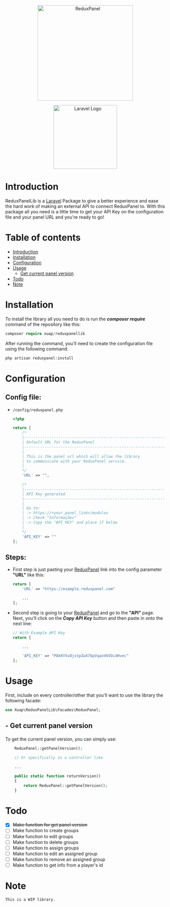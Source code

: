 <center>
<a href="https://reduxpanel.com" target="_blank">
<img src="https://i.imgur.com/tys3mXz.png" alt="ReduxPanel" width=300 />
</a>
<p>

<a href="https://laravel.com" target="_blank">

<img src="https://raw.githubusercontent.com/laravel/art/master/logo-lockup/5%20SVG/2%20CMYK/1%20Full%20Color/laravel-logolockup-cmyk-red.svg" width="200" alt="Laravel Logo">

</a>

</p>

</center>

# Introduction

ReduxPanelLib is a [Laravel](https://laravel.com) Package to give a better experience and ease the hard work of making an external API to connect ReduxPanel to. With this package all you need is a little time to get your API Key on the configuration file and your panel URL and you're ready to go! 


# Table of contents
  - [Introduction](#introduction)
  - [Installation](#installation)
  - [Configuration](#configuration)
  - [Usage](#usage)
    - [Get current panel version](#getpanelcurrentversion)
  - [Todo](#todo)
  - [Note](#note)
  
# Installation
To install the library all you need to do is run the **_composer require_** command of the repository like this:

```php
composer require xuap/reduxpanellib
```

After running the command, you'll need to create the configuration file using the following command:

```php
php artisan reduxpanel:install
```

# Configuration
## Config file:
- ```/config/reduxpanel.php```
    ```php
    <?php

    return [
        /*
        |--------------------------------------------------------------------------
        | Default URL for the ReduxPanel
        |--------------------------------------------------------------------------
        |
        | This is the panel url which will allow the library
        | to communicate with your ReduxPanel service.
        |
        */
        'URL' => "",

        /*
        |--------------------------------------------------------------------------
        | API Key generated
        |--------------------------------------------------------------------------
        |
        | Go to:
        | -> https://<your_panel_link>/modulos
        | -> Check "Informações"
        | -> Copy the "API KEY" and place if below
        |
        */
        'API_KEY' => ""
    ];
    ```

## Steps:
- First step is just pasting your <a href="https://reduxpanel.com" target="_blank">ReduxPanel</a> link into the config parameter **"URL"** like this:
    ```php
    return [
        'URL' => "https://example.reduxpanel.com"

        ...
    ];
    ```
- Second step is going to your <a href="https://reduxpanel.com" target="_blank">ReduxPanel</a> and go to the **"API"** page. Next, you'll click on the **_Copy API Key_** button and then paste in onto the next line:
    ```php
    // With Example API Key
    return [

        ...

        'API_KEY' => "PAkKYXvOjstpZwX76pVqaoV6VDi4Hvec"
    ];
    ```

# Usage
First, include on every controller/other that you'll want to use the library the following facade:
```php
use Xuap\ReduxPanelLib\Facades\ReduxPanel;
```

## <p id="getpanelcurrentversion">- Get current panel version</p>
To get the current panel version, you can simply use:
```php
    ReduxPanel::getPanelVersion();

    // Or specifically in a controller like

    ...

    public static function returnVersion()
    {
        return ReduxPanel::getPanelVersion();
    }
```


# Todo
- [X] ~~Make function for get panel version~~
- [ ] Make function to create groups
- [ ] Make function to edit groups
- [ ] Make function to delete groups
- [ ] Make function to assign groups
- [ ] Make function to edit an assigned group 
- [ ] Make function to remove an assigned group 
- [ ] Make function to get info from a player's id

# Note
    This is a WIP library.